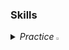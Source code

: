 
### Skills

<i>
<details>
<summary>
 Practice <img src="https://raw.githubusercontent.com/Tarikul-Islam-Anik/Animated-Fluent-Emojis/master/Emojis/Hand%20gestures/Eyes.png" alt="Eyes" width="2%" />
</summary>
<img alt="JavaScript" src="https://img.shields.io/badge/JavaScript-F7DF1E.svg?style=for-the-badge&logo=JavaScript&logoColor=white"/><img alt="TypeScript" src="https://img.shields.io/badge/TypeScript-3178C6.svg?style=for-the-badge&logo=TypeScript&logoColor=white"/><img alt="React" src="https://img.shields.io/badge/React-20232A?style=for-the-badge&logo=react&logoColor=61DAFB" /><img alt="redux" src="https://img.shields.io/badge/Redux-593D88?style=for-the-badge&logo=redux&logoColor=white" /><img alt="react-router-dom" src="https://img.shields.io/badge/React_Router-CA4245?style=for-the-badge&logo=react-router&logoColor=white" />
  <br/>
  <img alt="Html5" src="https://img.shields.io/badge/HTML-E34F26.svg?style=for-the-badge&logo=HTML5&logoColor=white"/>
  <img alt="CSS3" src="https://img.shields.io/badge/CSS3-FF9933.svg?style=for-the-badge&logo=CSS3&logoColor=white"/> <img alt="tailwind-css" src="https://img.shields.io/badge/Tailwind_CSS-38B2AC?style=for-the-badge&logo=tailwind-css&logoColor=white" /><img alt="styled-component" src="https://img.shields.io/badge/styled--components-DB7093?style=for-the-badge&logo=styled-components&logoColor=white" />
  <br/><img alt="Python" src="https://img.shields.io/badge/Python-3776AB.svg?style=for-the-badge&logo=Python&logoColor=white"/><img alt="C++" src="https://img.shields.io/badge/C%2B%2B-00599C?style=for-the-badge&logo=c%2B%2B&logoColor=white" />
  <br/><img alt="Figma" src="https://img.shields.io/badge/Figma-F24E1E?style=for-the-badge&logo=figma&logoColor=white" />
  </details>

